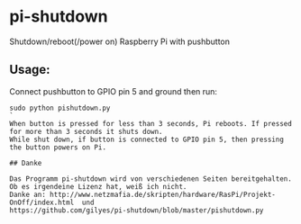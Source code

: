 pi-shutdown
===========

Shutdown/reboot(/power on) Raspberry Pi with pushbutton

## Usage:
Connect pushbutton to GPIO pin 5 and ground then run:
```
sudo python pishutdown.py
`
When button is pressed for less than 3 seconds, Pi reboots. If pressed for more than 3 seconds it shuts down.
While shut down, if button is connected to GPIO pin 5, then pressing the button powers on Pi.

## Danke

Das Programm pi-shutdown wird von verschiedenen Seiten bereitgehalten. Ob es irgendeine Lizenz hat, weiß ich nicht.
Danke an: http://www.netzmafia.de/skripten/hardware/RasPi/Projekt-OnOff/index.html  und 
https://github.com/gilyes/pi-shutdown/blob/master/pishutdown.py 

